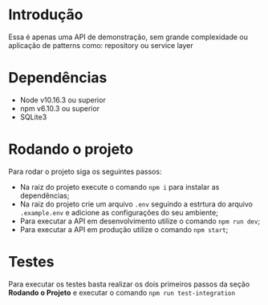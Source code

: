 # Introdução

Essa é apenas uma API de demonstração, sem grande complexidade ou aplicação de patterns como: repository ou service layer

# Dependências

- Node v10.16.3 ou superior
- npm v6.10.3 ou superior
- SQLite3

# Rodando o projeto

Para rodar o projeto siga os seguintes passos:

- Na raiz do projeto execute o comando `npm i` para instalar as dependências;
- Na raiz do projeto crie um arquivo `.env` seguindo a estrtura do arquivo `.example.env` e adicione as configurações do seu ambiente;
- Para executar a API em desenvolvimento utilize o comando `npm run dev`;
- Para executar a API em produção utilize o comando `npm start`;

# Testes

Para executar os testes basta realizar os dois primeiros passos da seção **Rodando o Projeto** e executar o comando `npm run test-integration`
